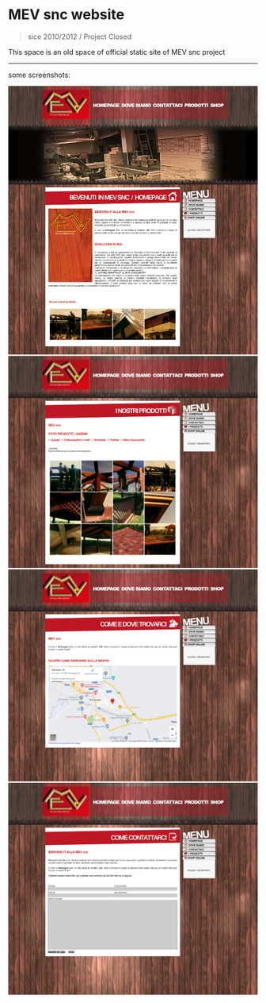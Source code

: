 # MEV snc website

> sice 2010/2012 / Project Closed

This space is an old space of official static site of MEV snc project

---

some screenshots:<br>

<div align=center>
   <img src="https://raw.githubusercontent.com/mev-snc/open-depot/main/mockups/screenshot_01.jpg"><br>
   <img src="https://raw.githubusercontent.com/mev-snc/open-depot/main/mockups/screenshot_02.jpg"><br>
   <img src="https://raw.githubusercontent.com/mev-snc/open-depot/main/mockups/screenshot_03.jpg"><br>
   <img src="https://raw.githubusercontent.com/mev-snc/open-depot/main/mockups/screenshot_04.jpg"><br>
</div>
